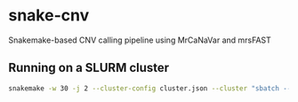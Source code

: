 # snake-cnv

Snakemake-based CNV calling pipeline using MrCaNaVar and mrsFAST

## Running on a SLURM cluster

```bash
snakemake -w 30 -j 2 --cluster-config cluster.json --cluster "sbatch --nodes=1 --ntasks=1 --mem={cluster.memory} --cpus-per-task={cluster.cores} --tmp={cluster.disk} --time={cluster.time} --job-name='{cluster.name}' --output='{cluster.stdout}' --error='{cluster.stderr}'"
```
